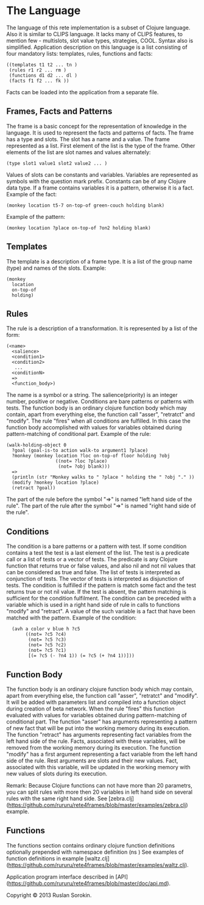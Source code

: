 # The Language

The language of this rete implementation is a subset of Clojure language. Also it is similar to CLIPS language.
It lacks many of CLIPS features, to mention few - multislots, slot value types, strategies, COOL. Syntax also is simplified.
Application description on this language is a list consisting of four mandatory lists: templates, rules, functions and facts:
```
((templates t1 t2 ... tn )
 (rules r1 r2 ... rm )
 (functions d1 d2 ... dl )
 (facts f1 f2 ... fk ))
```
Facts can be loaded into the application from a separate file.

Frames, Facts and Patterns
----
The frame is a basic concept for the representation of knowledge in the language. It is used to represent the facts and patterns of facts.
The frame has a type and slots. The slot has  a name and a value. The frame represented as a list.
First element of the list is the type of the frame. Other elements of the list are slot names and values alternately:
```
(type slot1 value1 slot2 value2 ... )
```
Values of slots can be constants and variables. Variables are represented as symbols with the question mark prefix. Constants can be of any Clojure data type.
If a frame contains variables it is a pattern, otherwise it is a fact.
Example of the fact:
```
(monkey location t5-7 on-top-of green-couch holding blank)
```
Example of the pattern:
```
(monkey location ?place on-top-of ?on2 holding blank)
```

Templates
----
The template is a description of a frame type. It is a list of the group name (type) and names of the slots.
Example:
```
(monkey
  location
  on-top-of
  holding)
```

Rules
----
The rule is a description of a transformation. It is represented by a list of the form:
```
(<name>
  <salience>
  <condition1>
  <condition2>
   ...
  <conditionN>
  =>
  <function_body>)
```
The name is a symbol or a string.
The salience(priority) is an integer number, positive or negative.
Conditions are bare patterns or patterns with tests.
The function body is an ordinary clojure function body which may contain, apart from everything else, the function call "asser", "retratct" and "modify".
The rule "fires" when all conditions are fulfilled. In this case the function body accomplished with values for variables obtained during pattern-matching of conditional part.
Example of the rule:
```
(walk-holding-object 0
  ?goal (goal-is-to action walk-to argument1 ?place)
  ?monkey (monkey location ?loc on-top-of floor holding ?obj
                  ((not= ?loc ?place)
                   (not= ?obj blank)))
  =>
  (println (str "Monkey walks to " ?place " holding the " ?obj "." ))
  (modify ?monkey location ?place)
  (retract ?goal))
```
The part of the rule before the symbol "=>" is named "left hand side of the rule".
The part of the rule after the symbol "=>" is named "right hand side of the rule".

Conditions
----
The condition is a bare patterns or a pattern with test.
If some condition contains a test the test is a last element of the list.
The test is a predicate call or a list of tests or a vector of tests.
The predicate is any Clojure function that returns true or false values, and also nil and not nil values that can be considered as true and false.
The list of tests is interpreted as conjunction of tests. The vector of tests is interpreted as disjunction of tests.
The condition is fulfilled if the pattern is match some fact and the test returns true or not nil value.
If the test is absent, the pattern matching is sufficient for the condition fulfilment.
The condition can be preceded with a variable which is used in a right hand side of rule in calls to functions "modify" and "retract".
A value of the such variable is a fact that have been matched with the pattern.
Example of the condition:
```
  (avh a color v blue h ?c5
       ((not= ?c5 ?c4)
        (not= ?c5 ?c3)
        (not= ?c5 ?c2)
        (not= ?c5 ?c1)
        [(= ?c5 (- ?n4 1)) (= ?c5 (+ ?n4 1))]))
```

Function Body
----
The function body is an ordinary clojure function body which may contain, apart from everything else, the function call "asser", "retratct" and "modify". It will be added with parameters list and compiled into a function object during creation of beta network. When the rule "fires" this function evaluated with values for variables obtained during pattern-matching of conditional part.
The function "asser" has arguments representing a pattern of new fact that will be put into the working memory during its execution.
The function "retract" has arguments representing  fact variables from the left hand side of the rule.
Facts, associated with these variables, will be removed from the working memory during its execution.
The function "modify" has a first argument representing  a fact variable from the left hand side of the rule. Rest arguments are slots and their new values.
Fact, associated with this variable, will be updated in the working memory with new values of slots during its execution.

Remark: Because Clojure functions can not have more than 20 parametrs, you can split rules with more then 20 variables in left hand side on several rules with the same right hand side. See [zebra.clj] (https://github.com/rururu/rete4frames/blob/master/examples/zebra.clj) example.

Functions
----
The functions section contains ordinary clojure function definitions optionally prepended with namespace definition (ns <namespace>)
See examples of function definitions in example [waltz.clj] (https://github.com/rururu/rete4frames/blob/master/examples/waltz.clj).

Application program interface described in [API] (https://github.com/rururu/rete4frames/blob/master/doc/api.md).

Copyright © 2013 Ruslan Sorokin.

